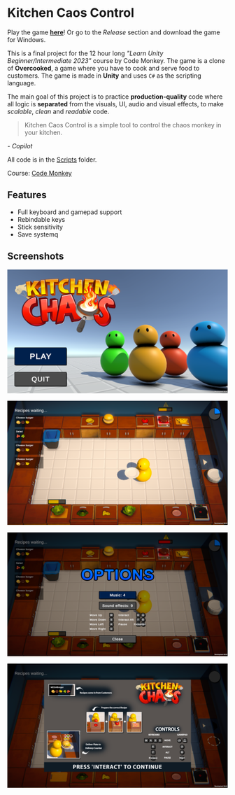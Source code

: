 ﻿# Kitchen Caos Control

Play the game **[here](https://play.unity.com/mg/other/webgl-builds-343546)**! Or go to the *Release* section and download the game for Windows.

This is a final project for the 12 hour long *"Learn Unity Beginner/Intermediate 2023"* course by Code Monkey. The game is a clone of **Overcooked**, a game where you have to cook and serve food to customers. The game is made in **Unity** and uses `C#` as the scripting language.

The main goal of this project is to practice **production-quality** code where all logic is **separated** from the visuals, UI, audio and visual effects, to make *scalable*, *clean* and *readable* code.

> Kitchen Caos Control is a simple tool to control the chaos monkey in your kitchen.

*\- Copilot*

All code is in the [Scripts](./Assets/Scripts/) folder.

Course: [Code Monkey](https://youtu.be/AmGSEH7QcDg)

## Features

- Full keyboard and gamepad support
- Rebindable keys
- Stick sensitivity
- Save systemq

## Screenshots

![Main menu](images/main_menu.png)

![Game](images/game.png)

![Options menu](images/options_menu.png)

![Tutorial](images/tutorial.png)
